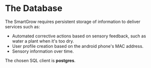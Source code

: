 **The Database**
===

The SmartGrow requires persistent storage of information to deliver services such as:

* Automated corrective actions based on sensory feedback, such as water a plant when it's too dry.
* User profile creation based on the android phone's MAC address.
* Sensory information over time.

The chosen SQL client is **postgres**. 
